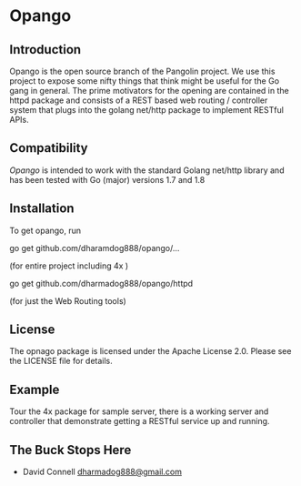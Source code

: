 # Opango

Introduction
------------

Opango is the open source branch of the Pangolin project. We
use this project to expose some nifty things that think might
be useful for the Go gang in general. The prime motivators for
the opening are contained in the httpd package and consists of
a REST based web routing / controller system that plugs into
the golang net/http package to implement RESTful APIs.

Compatibility
-------------
 *Opango* is intended to work with the standard
 Golang net/http library and has been tested with
 Go (major) versions 1.7 and 1.8

Installation
------------

To get opango, run

  go get github.com/dharamdog888/opango/...

  (for entire project including 4x )

  go get github.com/dharmadog888/opango/httpd

  (for just the Web Routing tools)

License
-------

The opnago package is licensed under the Apache License 2.0. Please see the LICENSE file for details.

Example
-------
Tour the 4x package for sample server, there is a working server and
controller that demonstrate getting a RESTful service up and running.


The Buck Stops Here
-------------------

  * David Connell <dharmadog888@gmail.com>
